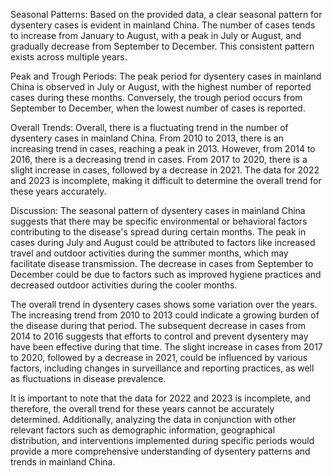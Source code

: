 Seasonal Patterns: 
Based on the provided data, a clear seasonal pattern for dysentery cases is evident in mainland China. The number of cases tends to increase from January to August, with a peak in July or August, and gradually decrease from September to December. This consistent pattern exists across multiple years.

Peak and Trough Periods: 
The peak period for dysentery cases in mainland China is observed in July or August, with the highest number of reported cases during these months. Conversely, the trough period occurs from September to December, when the lowest number of cases is reported.

Overall Trends: 
Overall, there is a fluctuating trend in the number of dysentery cases in mainland China. From 2010 to 2013, there is an increasing trend in cases, reaching a peak in 2013. However, from 2014 to 2016, there is a decreasing trend in cases. From 2017 to 2020, there is a slight increase in cases, followed by a decrease in 2021. The data for 2022 and 2023 is incomplete, making it difficult to determine the overall trend for these years accurately.

Discussion: 
The seasonal pattern of dysentery cases in mainland China suggests that there may be specific environmental or behavioral factors contributing to the disease's spread during certain months. The peak in cases during July and August could be attributed to factors like increased travel and outdoor activities during the summer months, which may facilitate disease transmission. The decrease in cases from September to December could be due to factors such as improved hygiene practices and decreased outdoor activities during the cooler months.

The overall trend in dysentery cases shows some variation over the years. The increasing trend from 2010 to 2013 could indicate a growing burden of the disease during that period. The subsequent decrease in cases from 2014 to 2016 suggests that efforts to control and prevent dysentery may have been effective during that time. The slight increase in cases from 2017 to 2020, followed by a decrease in 2021, could be influenced by various factors, including changes in surveillance and reporting practices, as well as fluctuations in disease prevalence.

It is important to note that the data for 2022 and 2023 is incomplete, and therefore, the overall trend for these years cannot be accurately determined. Additionally, analyzing the data in conjunction with other relevant factors such as demographic information, geographical distribution, and interventions implemented during specific periods would provide a more comprehensive understanding of dysentery patterns and trends in mainland China.